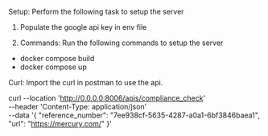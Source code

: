 Setup: Perform the following task to setup the server
1. Populate the google api key in env file

2. Commands: Run the following commands to setup the server
* docker compose build
* docker compose up

Curl: Import the curl in postman to use the api.


curl --location 'http://0.0.0.0:8006/apis/compliance_check' \
--header 'Content-Type: application/json' \
--data '{
    "reference_number": "7ee938cf-5635-4287-a0a1-6bf3846baea1",
    "url": "https://mercury.com/"
}'